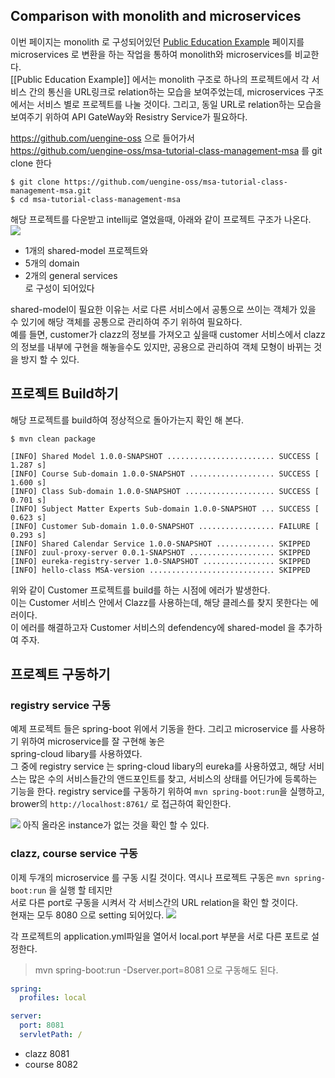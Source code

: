 Comparison with monolith and microservices
------

이번 페이지는 monolith 로 구성되어있던 [Public Education Example](https://github.com/TheOpenCloudEngine/uEngine-cloud/wiki/Public-Education-Example) 페이지를 microservices 로 변환을 하는 작업을 통하여 monolith와 microservices를 비교한다.  
[[Public Education Example]] 에서는 monolith 구조로 하나의 프로젝트에서 각 서비스 간의 통신을 URL링크로 relation하는 모습을 보여주었는데, microservices 구조에서는 서비스 별로 프로젝트를 나눌 것이다. 그리고, 동일 URL로 relation하는 모습을 보여주기 위하여 API GateWay와 Resistry Service가 필요하다.

https://github.com/uengine-oss 으로 들어가서  
https://github.com/uengine-oss/msa-tutorial-class-management-msa 를 git clone 한다
```
$ git clone https://github.com/uengine-oss/msa-tutorial-class-management-msa.git
$ cd msa-tutorial-class-management-msa
```

해당 프로젝트를 다운받고 intellij로 열었을때, 아래와 같이 프로젝트 구조가 나온다.  
![](https://raw.githubusercontent.com/wiki/TheOpenCloudEngine/uEngine-cloud/get-started/images/3_1.png)

* 1개의 shared-model 프로젝트와  
* 5개의 domain  
* 2개의 general services  
로 구성이 되어있다

shared-model이 필요한 이유는 서로 다른 서비스에서 공통으로 쓰이는 객체가 있을 수 있기에 해당 객체를 공통으로 관리하여 주기 위하여 필요하다.  
예를 들면, customer가 clazz의 정보를 가져오고 싶을때 customer 서비스에서 clazz의 정보를 내부에 구현을 해놓을수도 있지만, 공용으로 관리하여 객체 모형이 바뀌는 것을 방지 할 수 있다.

프로젝트 Build하기
------
해당 프로젝트를 build하여 정상적으로 돌아가는지 확인 해 본다.

```
$ mvn clean package

[INFO] Shared Model 1.0.0-SNAPSHOT ........................ SUCCESS [  1.287 s]
[INFO] Course Sub-domain 1.0.0-SNAPSHOT ................... SUCCESS [  1.600 s]
[INFO] Class Sub-domain 1.0.0-SNAPSHOT .................... SUCCESS [  0.701 s]
[INFO] Subject Matter Experts Sub-domain 1.0.0-SNAPSHOT ... SUCCESS [  0.623 s]
[INFO] Customer Sub-domain 1.0.0-SNAPSHOT ................. FAILURE [  0.293 s]
[INFO] Shared Calendar Service 1.0.0-SNAPSHOT ............. SKIPPED
[INFO] zuul-proxy-server 0.0.1-SNAPSHOT ................... SKIPPED
[INFO] eureka-registry-server 1.0-SNAPSHOT ................ SKIPPED
[INFO] hello-class MSA-version ............................ SKIPPED

```
위와 같이 Customer 프로젝트를 build를 하는 시점에 에러가 발생한다.  
이는 Customer 서비스 안에서 Clazz를 사용하는데, 해당 클레스를 찾지 못한다는 에러이다.  
이 에러를 해결하고자 Customer 서비스의 defendency에 shared-model 을 추가하여 주자.


프로젝트 구동하기
------
### registry service 구동
예제 프로젝트 들은 spring-boot 위에서 기동을 한다. 그리고 microservice 를 사용하기 위하여 microservice를 잘 구현해 놓은  
spring-cloud libary를 사용하였다.  
그 중에 registry service 는 spring-cloud libary의 eureka를 사용하였고, 해당 서비스는 많은 수의 서비스들간의 앤드포인트를 찾고, 서비스의 상태를 어딘가에 등록하는 기능을 한다.
registry service를 구동하기 위하여 `mvn spring-boot:run`을 실행하고, brower의 `http://localhost:8761/` 로 접근하여 확인한다.

![](https://raw.githubusercontent.com/wiki/TheOpenCloudEngine/uEngine-cloud/get-started/images/3_2.png)
아직 올라온 instance가 없는 것을 확인 할 수 있다.

### clazz, course service 구동
이제 두개의 microservice 를 구동 시킬 것이다. 역시나 프로젝트 구동은 `mvn spring-boot:run` 을 실행 할 테지만  
서로 다른 port로 구동을 시켜서 각 서비스간의 URL relation을 확인 할 것이다.  
현재는 모두 8080 으로 setting 되어있다.
![](https://raw.githubusercontent.com/wiki/TheOpenCloudEngine/uEngine-cloud/get-started/images/3_3.png)

각 프로젝트의 application.yml파일을 열어서 local.port 부분을 서로 다른 포트로 설정한다.  
> mvn spring-boot:run -Dserver.port=8081 으로 구동해도 된다.
```yml
spring:
  profiles: local

server:
  port: 8081
  servletPath: /
```
* clazz 8081
* course 8082 

